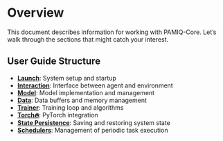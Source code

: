 # Overview

This document describes information for working with PAMIQ-Core. Let’s walk through the sections that might catch your interest.

## User Guide Structure

- [**Launch**](./launch.md): System setup and startup
- [**Interaction**](./interaction.md): Interface between agent and environment
- [**Model**](./model.md): Model implementation and management
- [**Data**](./data.md): Data buffers and memory management
- [**Trainer**](./trainer.md): Training loop and algorithms
- [**Torch🔥**](./torch.md): PyTorch integration
- [**State Persistence**](./state_persistence.md): Saving and restoring system state
- [**Schedulers**](./schedulers.md): Management of periodic task execution

